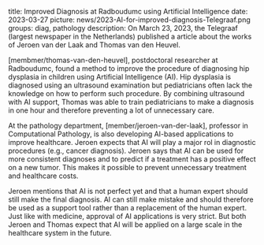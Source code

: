 title: Improved Diagnosis at Radboudumc using Artificial Intelligence
date: 2023-03-27
picture: news/2023-AI-for-improved-diagnosis-Telegraaf.png
groups: diag, pathology
description: On March 23, 2023, the Telegraaf (largest newspaper in the Netherlands) published a article about the works of Jeroen van der Laak and Thomas van den Heuvel.

[membmer/thomas-van-den-heuvel], postdoctoral researcher at Radboudumc, found a method to improve the procedure of diagnosing hip dysplasia in children using Artificial Intelligence (AI).
Hip dysplasia is diagnosed using an ultrasound examination but pediatricians often lack the knowledge on how to perform such procedure.
By combining ultrasound with AI support, Thomas was able to train pediatricians to make a diagnosis in one hour and therefore preventing a lot of unnecessary care.

At the pathology department, [member/jeroen-van-der-laak], professor in Computational Pathology, is also developing AI-based applications to improve healthcare. Jeroen expects that AI will play a major rol in diagnostic procedures (e.g., cancer diagnosis).
Jeroen says that AI can be used for more consistent diagnoses and to predict if a treatment has a positive effect on a new tumor. 
This makes it possible to prevent unnecessary treatment and healthcare costs. 

Jeroen mentions that AI is not perfect yet and that a human expert should still make the final diagnosis. AI can still make mistake and should therefore be used as a support tool rather than a replacement of the human expert.
Just like with medicine, approval of AI applications is very strict. But both Jeroen and Thomas expect that AI will be applied on a large scale in the healthcare system in the future. 

